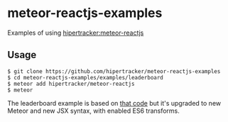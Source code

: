 # meteor-reactjs-examples

Examples of using [hipertracker:meteor-reactjs](https://github.com/hipertracker/meteor-reactjs)

## Usage
```
$ git clone https://github.com/hipertracker/meteor-reactjs-examples
$ cd meteor-reactjs-examples/examples/leaderboard
$ meteor add hipertracker/meteor-reactjs
$ meteor
```

The leaderboard example is based on [that code](https://github.com/reactjs/react-meteor/tree/master/examples/leaderboard) but it's upgraded to new Meteor and new JSX syntax, with enabled ES6 transforms.


